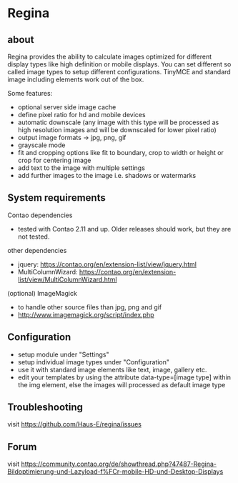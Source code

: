 Regina
======

about
-----

Regina provides the ability to calculate images optimized for different display types like high definition or mobile displays. You can set different so called image types to setup different configurations. TinyMCE and standard image including elements work out of the box.

Some features:
* optional server side image cache
* define pixel ratio for hd and mobile devices
* automatic downscale (any image with this type will be processed as high resolution images and will be downscaled for lower pixel ratio)
* output image formats -> jpg, png, gif
* grayscale mode
* fit and cropping options like fit to boundary, crop to width or height or crop for centering image
* add text to the image with multiple settings
* add further images to the image i.e. shadows or watermarks

System requirements
-------------------

Contao dependencies
* tested with Contao 2.11 and up. Older releases should work, but they are not tested.

other dependencies
* jquery: https://contao.org/en/extension-list/view/jquery.html
* MultiColumnWizard: https://contao.org/en/extension-list/view/MultiColumnWizard.html

(optional) ImageMagick
* to handle other source files than jpg, png and gif
* http://www.imagemagick.org/script/index.php

Configuration
-------------
* setup module under "Settings"
* setup individual image types under "Configuration"
* use it with standard image elements like text, image, gallery etc.
* edit your templates by using the attribute data-type=[image type] within the img element, else the images will processed as default image type

Troubleshooting
---------------
visit https://github.com/Haus-E/regina/issues

Forum
-----
visit https://community.contao.org/de/showthread.php?47487-Regina-Bildoptimierung-und-Lazyload-f%FCr-mobile-HD-und-Desktop-Displays
